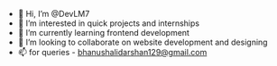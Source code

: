- 👋 Hi, I’m @DevLM7
- 👀 I’m interested in quick projects and internships 
- 🌱 I’m currently learning  frontend development
- 💞️ I’m looking to collaborate on website development and designing
- 📫 for queries - bhanushalidarshan129@gmail.com 

<!---
DevLM7/DevLM7 is a ✨ special ✨ repository because its `README.md` (this file) appears on your GitHub profile.
You can click the Preview link to take a look at your changes.
--->
